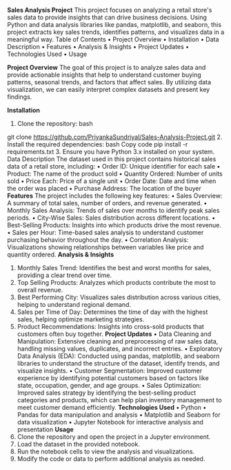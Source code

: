 **Sales Analysis Project**
This project focuses on analyzing a retail store's sales data to provide insights that can drive business decisions. Using Python and data analysis libraries like pandas, matplotlib, and seaborn, this project extracts key sales trends, identifies patterns, and visualizes data in a meaningful way.
Table of Contents
•	Project Overview
•	Installation
•	Data Description
•	Features
•	Analysis & Insights
•	Project Updates
•	Technologies Used
•	Usage


**Project Overview**
The goal of this project is to analyze sales data and provide actionable insights that help to understand customer buying patterns, seasonal trends, and factors that affect sales. By utilizing data visualization, we can easily interpret complex datasets and present key findings.

**Installation**
1.	Clone the repository:
bash

git clone https://github.com/PriyankaSundriyal/Sales-Analysis-Project.git
2.	Install the required dependencies:
bash
Copy code
pip install -r requirements.txt
3.	Ensure you have Python 3.x installed on your system.
Data Description
The dataset used in this project contains historical sales data of a retail store, including:
•	Order ID: Unique identifier for each sale
•	Product: The name of the product sold
•	Quantity Ordered: Number of units sold
•	Price Each: Price of a single unit
•	Order Date: Date and time when the order was placed
•	Purchase Address: The location of the buyer
**Features**
The project includes the following key features:
•	Sales Overview: A summary of total sales, number of orders, and revenue generated.
•	Monthly Sales Analysis: Trends of sales over months to identify peak sales periods.
•	City-Wise Sales: Sales distribution across different locations.
•	Best-Selling Products: Insights into which products drive the most revenue.
•	Sales per Hour: Time-based sales analysis to understand customer purchasing behavior throughout the day.
•	Correlation Analysis: Visualizations showing relationships between variables like price and quantity ordered.
**Analysis & Insights**
1.	Monthly Sales Trend: Identifies the best and worst months for sales, providing a clear trend over time.
2.	Top Selling Products: Analyzes which products contribute the most to overall revenue.
3.	Best Performing City: Visualizes sales distribution across various cities, helping to understand regional demand.
4.	Sales per Time of Day: Determines the time of day with the highest sales, helping optimize marketing strategies.
5.	Product Recommendations: Insights into cross-sold products that customers often buy together.
**Project Updates**
•	Data Cleaning and Manipulation: Extensive cleaning and preprocessing of raw sales data, handling missing values, duplicates, and incorrect entries.
•	Exploratory Data Analysis (EDA): Conducted using pandas, matplotlib, and seaborn libraries to understand the structure of the dataset, identify trends, and visualize insights.
•	Customer Segmentation: Improved customer experience by identifying potential customers based on factors like state, occupation, gender, and age groups.
•	Sales Optimization: Improved sales strategy by identifying the best-selling product categories and products, which can help plan inventory management to meet customer demand efficiently.
**Technologies Used**
•	Python
•	Pandas for data manipulation and analysis
•	Matplotlib and Seaborn for data visualization
•	Jupyter Notebook for interactive analysis and presentation
**Usage**
1.	Clone the repository and open the project in a Jupyter environment.
2.	Load the dataset in the provided notebook.
3.	Run the notebook cells to view the analysis and visualizations.
4.	Modify the code or data to perform additional analysis as needed.

